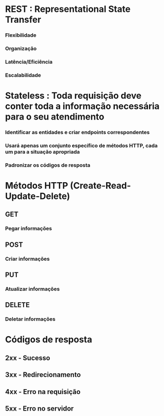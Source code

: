 # REST : Representational State Transfer

### Flexibilidade

### Organização

### Latência/Eficiência

### Escalabilidade

# Stateless : Toda requisição deve conter toda a informação necessária para o seu atendimento

### Identificar as entidades e criar endpoints correspondentes

### Usará apenas um conjunto específico de métodos HTTP, cada um para a situação apropriada

### Padronizar os códigos de resposta

# Métodos HTTP (Create-Read-Update-Delete)

## GET

### Pegar informações

## POST

### Criar informações

## PUT

### Atualizar informações

## DELETE

### Deletar informações

# Códigos de resposta

## 2xx - Sucesso

## 3xx - Redirecionamento

## 4xx - Erro na requisição

## 5xx - Erro no servidor
